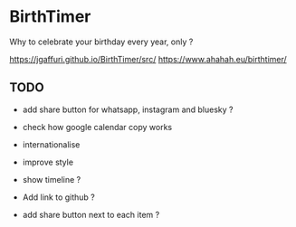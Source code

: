 # BirthTimer

Why to celebrate your birthday every year, only ?

https://jgaffuri.github.io/BirthTimer/src/
https://www.ahahah.eu/birthtimer/

## TODO

- add share button for whatsapp, instagram and bluesky ?
- check how google calendar copy works
- internationalise
- improve style

- show timeline ?
- Add link to github ?
- add share button next to each item ?

